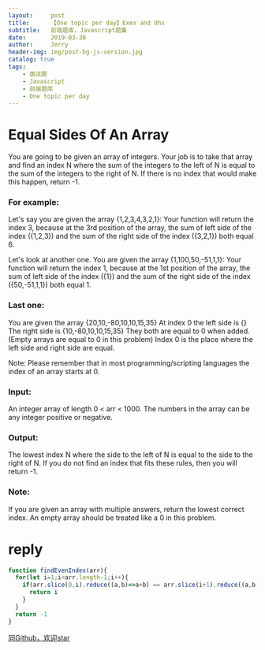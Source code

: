 ```yaml
---
layout:     post
title:      【One topic per day】Exes and Ohs
subtitle:   前端题库，Javascript题集
date:       2019-03-30
author:     Jerry
header-img: img/post-bg-js-version.jpg
catalog: true
tags:
    - 面试题
    - Javascript
    - 前端题库
    - One topic per day
---
```


# Equal Sides Of An Array

You are going to be given an array of integers. Your job is to take that array and find an index N where the sum of the integers to the left of N is equal to the sum of the integers to the right of N. If there is no index that would make this happen, return -1.

### For example:

Let's say you are given the array {1,2,3,4,3,2,1}:
Your function will return the index 3, because at the 3rd position of the array, the sum of left side of the index ({1,2,3}) and the sum of the right side of the index ({3,2,1}) both equal 6.

Let's look at another one.
You are given the array {1,100,50,-51,1,1}:
Your function will return the index 1, because at the 1st position of the array, the sum of left side of the index ({1}) and the sum of the right side of the index ({50,-51,1,1}) both equal 1.

### Last one:
You are given the array {20,10,-80,10,10,15,35}
At index 0 the left side is {}
The right side is {10,-80,10,10,15,35}
They both are equal to 0 when added. (Empty arrays are equal to 0 in this problem)
Index 0 is the place where the left side and right side are equal.

Note: Please remember that in most programming/scripting languages the index of an array starts at 0.

### Input:
An integer array of length 0 < arr < 1000. The numbers in the array can be any integer positive or negative.

### Output:
The lowest index N where the side to the left of N is equal to the side to the right of N. If you do not find an index that fits these rules, then you will return -1.

### Note:
If you are given an array with multiple answers, return the lowest correct index.
An empty array should be treated like a 0 in this problem.

# reply
```js
function findEvenIndex(arr){
  for(let i=1;i<arr.length-1;i++){
    if(arr.slice(0,i).reduce((a,b)=>a+b) == arr.slice(i+1).reduce((a,b)=>a+b)){
      return i
    }
  }
  return -1
}
```




[同Github，欢迎star](https://github.com/xiqe/code-train/tree/master/javascript)
